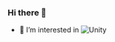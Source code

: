 ### Hi there 👋

- 🌱 I’m interested in
![Unity](https://img.shields.io/badge/Unity-000000?sytle=flat&logo=Unity&logoColor=white)
